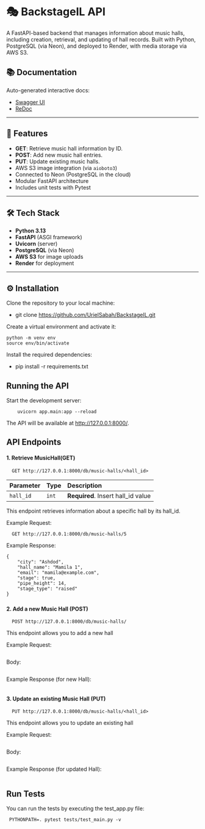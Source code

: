 # 🎭 BackstageIL API

A FastAPI-based backend that manages information about music halls, including creation, retrieval, and updating of hall records. Built with Python, PostgreSQL (via Neon), and deployed to Render, with media storage via AWS S3.

## 📚 Documentation

Auto-generated interactive docs:
- [Swagger UI](http://127.0.0.1:8000/docs)
- [ReDoc](http://127.0.0.1:8000/redoc)

---

## 🚀 Features

- **GET**: Retrieve music hall information by ID.
- **POST**: Add new music hall entries.
- **PUT**: Update existing music halls.
- AWS S3 image integration (via `aioboto3`)
- Connected to Neon (PostgreSQL in the cloud)
- Modular FastAPI architecture
- Includes unit tests with Pytest

---

## 🛠️ Tech Stack

- **Python 3.13**
- **FastAPI** (ASGI framework)
- **Uvicorn** (server)
- **PostgreSQL** (via Neon)
- **AWS S3** for image uploads
- **Render** for deployment

---

## ⚙️ Installation

Clone the repository to your local machine:

- git clone https://github.com/UrielSabah/BackstageIL.git

Create a virtual environment and activate it:
```
python -m venv env
source env/bin/activate 
```

Install the required dependencies:
- pip install -r requirements.txt

## Running the API
Start the development server:

```
    uvicorn app.main:app --reload
```
The API will be available at http://127.0.0.1:8000/.

## API Endpoints
#### 1. Retrieve MusicHall(GET)
```
  GET http://127.0.0.1:8000/db/music-halls/<hall_id>
```

| Parameter | Type  | Description                        |
|:----------|:------|:-----------------------------------|
| `hall_id` | `int` | **Required**. Insert hall_id value |

This endpoint retrieves information about a specific hall by its hall_id.

Example Request:
```
  GET http://127.0.0.1:8000/db/music-halls/5
```

Example Response:
```
{
    "city": "Ashdod",
    "hall_name": "Mamila 1",
    "email": "mamila@example.com",
    "stage": true,
    "pipe_height": 14,
    "stage_type": "raised"
}
```
###

#### 2. Add a new Music Hall (POST) 
```
  POST http://127.0.0.1:8000/db/music-halls/
```

This endpoint allows you to add a new hall 

Example Request:
```
```
Body: 
```
```

Example Response (for new Hall):
```
```


#### 3. Update an existing Music Hall (PUT) 
```
  PUT http://127.0.0.1:8000/db/music-halls/<hall_id>
```

This endpoint allows you to update an existing hall 

Example Request:
```
```
Body: 
```
```
Example Response (for updated Hall):
```
```


## Run Tests
You can run the tests by executing the test_app.py file:
```
 PYTHONPATH=. pytest tests/test_main.py -v
```




